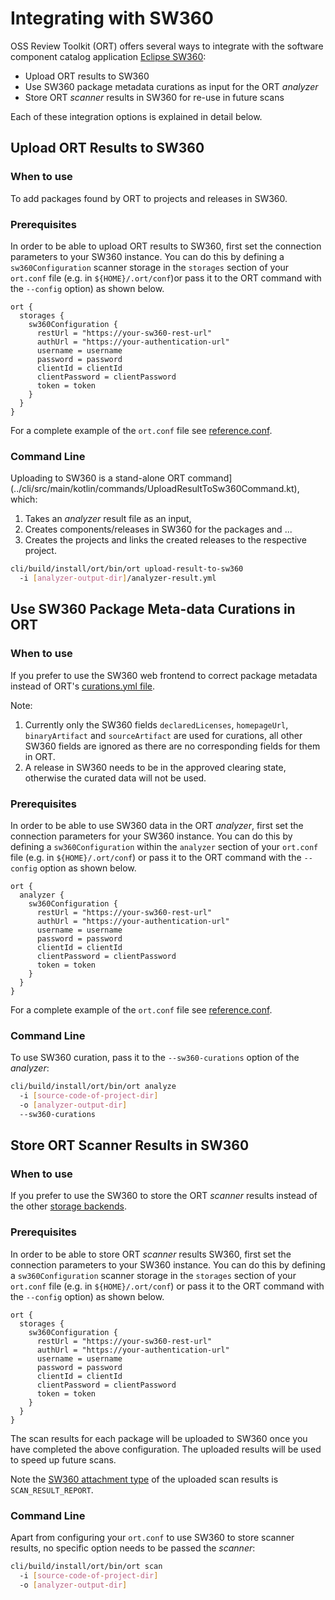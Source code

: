 # Integrating with SW360

OSS Review Toolkit (ORT) offers several ways to integrate with the software component catalog application [Eclipse SW360][sw360]:

- Upload ORT results to SW360
- Use SW360 package metadata curations as input for the ORT _analyzer_
- Store ORT _scanner_ results in SW360 for re-use in future scans

Each of these integration options is explained in detail below.

## Upload ORT Results to SW360

### When to use

To add packages found by ORT to projects and releases in SW360.

### Prerequisites

In order to be able to upload ORT results to SW360, first set the connection parameters to your SW360 instance.
You can do this by defining a `sw360Configuration` scanner storage in the `storages` section of your `ort.conf` file (e.g. in `${HOME}/.ort/conf`)or pass it to the ORT command with the `--config` option) as shown below.

```
ort {
  storages {
    sw360Configuration {
      restUrl = "https://your-sw360-rest-url"
      authUrl = "https://your-authentication-url"
      username = username
      password = password
      clientId = clientId
      clientPassword = clientPassword
      token = token
    }
  }
}
```

For a complete example of the `ort.conf` file see [reference.conf](../model/src/main/resources/reference.conf).

### Command Line

Uploading to SW360 is a stand-alone ORT command](../cli/src/main/kotlin/commands/UploadResultToSw360Command.kt), which:

1. Takes an _analyzer_ result file as an input,
2. Creates components/releases in SW360 for the packages and ...
3. Creates the projects and links the created releases to the respective project.

```bash
cli/build/install/ort/bin/ort upload-result-to-sw360
  -i [analyzer-output-dir]/analyzer-result.yml
```

## Use SW360 Package Meta-data Curations in ORT

### When to use

If you prefer to use the SW360 web frontend to correct package metadata instead of ORT's [curations.yml file](config-file-curations-yml.md).

Note:

1. Currently only the SW360 fields `declaredLicenses`, `homepageUrl`, `binaryArtifact` and `sourceArtifact` are used for curations, all
   other SW360 fields are ignored as there are no corresponding fields for them in ORT.
2. A release in SW360 needs to be in the approved clearing state, otherwise the curated data will not be used.

### Prerequisites

In order to be able to use SW360 data in the ORT _analyzer_, first set the connection parameters for your SW360 instance.
You can do this by defining a `sw360Configuration` within the `analyzer` section of your `ort.conf` file (e.g. in
`${HOME}/.ort/conf`) or pass it to the ORT command with the `--config` option as shown below.

```
ort {
  analyzer {
    sw360Configuration {
      restUrl = "https://your-sw360-rest-url"
      authUrl = "https://your-authentication-url"
      username = username
      password = password
      clientId = clientId
      clientPassword = clientPassword
      token = token
    }
  }
}
```

For a complete example of the `ort.conf` file see [reference.conf](../model/src/main/resources/reference.conf).

### Command Line

To use SW360 curation, pass it to the `--sw360-curations` option of the _analyzer_:

```bash
cli/build/install/ort/bin/ort analyze
  -i [source-code-of-project-dir]
  -o [analyzer-output-dir]
  --sw360-curations
```

## Store ORT Scanner Results in SW360

### When to use

If you prefer to use the SW360 to store the ORT _scanner_ results instead of the other [storage backends][ort-storage-backends].

### Prerequisites

In order to be able to store ORT _scanner_ results SW360, first set the connection parameters to your SW360 instance.
You can do this by defining a `sw360Configuration` scanner storage in the `storages` section of your `ort.conf` file
(e.g. in `${HOME}/.ort/conf`) or pass it to the ORT command with the `--config` option) as shown below.

```
ort {
  storages {
    sw360Configuration {
      restUrl = "https://your-sw360-rest-url"
      authUrl = "https://your-authentication-url"
      username = username
      password = password
      clientId = clientId
      clientPassword = clientPassword
      token = token
    }
  }
}
```

The scan results for each package will be uploaded to SW360 once you have completed the above configuration. The
uploaded results will be used to speed up future scans.

Note the [SW360 attachment type][sw360-attachment-type] of the uploaded scan results is `SCAN_RESULT_REPORT`.

### Command Line

Apart from configuring your `ort.conf` to use SW360 to store scanner results, no specific option needs to be passed the _scanner_:

```bash
cli/build/install/ort/bin/ort scan 
  -i [source-code-of-project-dir]
  -o [analyzer-output-dir]
```

[ort-storage-backends]: https://github.com/oss-review-toolkit/ort#storage-backends
[sw360]: https://github.com/eclipse/sw360
[sw360-attachment-type]: https://github.com/eclipse/sw360/blob/master/clients/client/src/main/java/org/eclipse/sw360/clients/rest/resource/attachments/SW360AttachmentType.java
